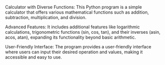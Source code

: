 Calculator with Diverse Functions: This Python program is a simple calculator that offers various mathematical functions such as addition, subtraction, multiplication, and division.

Advanced Features: It includes additional features like logarithmic calculations, trigonometric functions (sin, cos, tan), and their inverses (asin, acos, atan), expanding its functionality beyond basic arithmetic.

User-Friendly Interface: The program provides a user-friendly interface where users can input their desired operation and values, making it accessible and easy to use.






